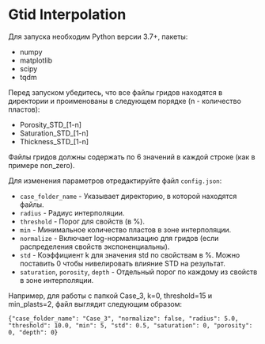 # Gtid Interpolation
Для запуска необходим Python версии 3.7+, пакеты:
- numpy
- matplotlib
- scipy
- tqdm

Перед запуском убедитесь, что все файлы гридов находятся в директории и проименованы в следующем порядке (n - количество пластов):
- Porosity_STD_[1-n]
- Saturation_STD_[1-n]
- Thickness_STD_[1-n]

Файлы гридов должны содержать по 6 значений в каждой строке (как в примере non_zero).

Для изменения параметров отредактируйте файл `config.json`:
- `case_folder_name` - Указывает директорию, в которой находятся файлы.
- `radius` - Радиус интерполяции.
- `threshold` - Порог для свойств (в %).
- `min` - Минимальное количество пластов в зоне интерполяции.
- `normalize` - Включает log-нормализацию для гридов (если распределения свойств экспоненциальны).
- `std` - Коэффициент k для значения std по свойствам в %. Можно поставить 0 чтобы нивелировать влияние STD на результат.
- `saturation`, `porosity`, `depth` - Отдельный порог по каждому из свойств в зоне интерполяции.

Например, для работы с папкой Case_3, k=0, threshold=15 и min_plasts=2, файл выглядит следующим образом:

`{"case_folder_name": "Case_3",
  "normalize": false,
  "radius": 5.0,
  "threshold": 10.0,
  "min": 5,
  "std": 0.5,
  "saturation": 0,
  "porosity": 0,
  "depth": 0}`
